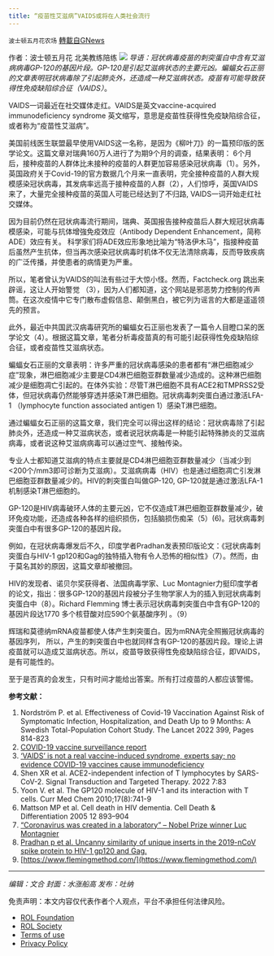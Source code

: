 ```yaml
---
title: “疫苗性艾滋病”VAIDS或将在人类社会流行
---
```

`波士顿五月花农场` [轉載自GNews](https://gnews.org/zh-hans/2202524/)

作者：波士顿五月花 北美教练陪练
![](https://assets.gnews.org/wp-content/uploads/2022/03/35BE6292-949B-49D4-97F4-DE3FA0351C40.jpg)
*导语：冠状病毒疫苗的刺突蛋白中含有艾滋病病毒GP-120的基因片段。GP-120是引起艾滋病状态的主要元凶。蝙蝠女石正丽的文章表明冠状病毒除了引起肺炎外，还造成一种艾滋病状态。疫苗有可能导致获得性免疫缺陷综合征（VAIDS）*。

VAIDS一词最近在社交媒体走红。VAIDS是英文vaccine-acquired immunodeficiency syndrome 英文缩写，意思是疫苗性获得性免疫缺陷综合征，或者称为“疫苗性艾滋病”。

美国前线医生联盟最早使用VAIDS这一名称，是因为《柳叶刀》的一篇预印版的医学论文。这篇文章对瑞典160万人进行了为期9个月的调查，结果表明： 6个月后，接种疫苗的人群体比未接种的疫苗的人群更加容易感染冠状病毒（1）。另外，英国政府关于Covid-19的官方数据几个月来一直表明，完全接种疫苗的人群大规模感染冠状病毒，其发病率远高于接种疫苗的人群（2），人们惊呼，英国VAIDS来了，大量完全接种疫苗的英国人可能已经达到了不归路, VAIDS一词开始走红社交媒体。

因为目前仍然在冠状病毒流行期间，瑞典、英国报告接种疫苗后人群大规冠状病毒模感染，可能与抗体增強免疫效应（Antibody Dependent Enhancement，简称ADE）效应有关。 科学家们将ADE效应形象地比喻为“特洛伊木马”，指接种疫苗后虽然产生抗体，但当再次感染冠状病毒时机体不仅无法清除病毒，反而导致疾病的广泛传播，并使患者的病情更为严重。

所以，笔者曾认为VAIDS的叫法有些过于大惊小怪。然而，Factcheck.org 跳出来辟谣，这让人开始警觉 （3），因为人们都知道，这个网站是邪恶势力控制的传声筒。在这次疫情中它专门散布虚假信息、颠倒黑白，被它列为谣言的大都是遥遥领先的预言。

此外，最近中共国武汉病毒研究所的蝙蝠女石正丽也发表了一篇令人目瞪口呆的医学论文（4）。根据这篇文章，笔者分析毒疫苗真的有可能引起获得性免疫缺陷综合征，或者疫苗性艾滋病状态。

蝙蝠女石正丽的文章表明：许多严重的冠状病毒感染的患者都有“淋巴细胞减少症”现象，淋巴细胞减少主要是CD4淋巴细胞亚群数量减少造成的。这种淋巴细胞减少是细胞凋亡引起的。在体外实验：尽管T淋巴细胞不具有ACE2和TMPRSS2受体，但冠状病毒仍然能够穿透并感染T淋巴细胞。冠状病毒刺突蛋白通过激活LFA-1 （lymphocyte function associated antigen 1）感染T淋巴细胞。

通过蝙蝠女石正丽的这篇文章，我们完全可以得出这样的结论：冠状病毒除了引起肺炎外，还造成一种艾滋病状态，或者说冠状病毒是一种能引起特殊肺炎的艾滋病病毒，或者说这种艾滋病病毒可以通过空气、接触传染。

专业人士都知道艾滋病的特点主要就是CD4淋巴细胞亚群数量减少（当减少到&lt;200个/mm3即可诊断为艾滋病）。艾滋病病毒（HIV）也是通过细胞凋亡引发淋巴细胞亚群数量减少的。HIV的刺突蛋白叫做GP-120, GP-120就是通过激活LFA-1机制感染T淋巴细胞的。

GP-120是HIV病毒破环人体的主要元凶，它不仅造成T淋巴细胞亚群数量减少，破环免疫功能，还造成各种各样的组织损伤，包括脑损伤痴呆（5）(6)。冠状病毒刺突蛋白中有很多GP-120的基因片段。

例如，在冠状病毒爆发后不久，印度学者Pradhan发表预印版论文：《冠状病毒刺突蛋白与HIV-1 gp120和Gag的独特插入物有令人恐怖的相似性》（7）。然而，由于莫名其妙的原因，这篇文章却被撤回。

HIV的发现者、诺贝尔奖获得者、法国病毒学家、Luc Montagnier力挺印度学者的论文，指出：很多GP-120的基因片段被分子生物学家人为的插入到冠状病毒刺突蛋白中（8）。Richard Flemming 博士表示冠状病毒刺突蛋白中含有GP-120的基因片段达1770 多个核苷酸对应590个氨基酸序列 。（9）

辉瑞和莫德纳mRNA疫苗都使人体产生刺突蛋白。因为mRNA完全照搬冠状病毒的基因序列， 所以，产生的刺突蛋白中也就同样含有GP-120的基因片段。理论上讲疫苗就可以造成艾滋病状态。所以，疫苗导致获得性免疫缺陷综合征，即VAIDS，是有可能性的。

至于是否真的会发生，只有时间才能给出答案。所有打过疫苗的人都应该警惕。

**参考文献：**

1. Nordström P. et al. Effectiveness of Covid-19 Vaccination Against Risk of Symptomatic Infection, Hospitalization, and Death Up to 9 Months: A Swedish Total-Population Cohort Study. The Lancet 2022 399, Pages 814-823
2. [COVID-19 vaccine surveillance report](https://assets.publishing.service.gov.uk/government/uploads/system/uploads/attachment_data/file/1052353/Vaccine_surveillance_report_-_week_5.pdf)
3. [‘VAIDS’ is not a real vaccine-induced syndrome, experts say; no evidence COVID-19 vaccines cause immunodeficiency](https://www.reuters.com/article/factcheck-vaids-fakes/fact-check-vaids-is-not-a-real-vaccine-induced-syndrome-experts-say-no-evidence-covid-19-vaccines-cause-immunodeficiency-idUSL1N2UM1C7)
4. Shen XR et al. ACE2-independent infection of T lymphocytes by SARS-CoV-2. Signal Transduction and Targeted Therapy. 2022 7:83
5. Yoon V. et al. The GP120 molecule of HIV-1 and its interaction with T cells. Curr Med Chem 2010;17(8):741-9
6. Mattson MP et al. Cell death in HIV dementia. Cell Death & Differentiation 2005 12 893–904
7. [“Coronavirus was created in a laboratory” – Nobel Prize winner Luc Montagnier](https://www.theyucatantimes.com/2020/04/coronavirus-was-created-in-a-laboratory-nobel-prize-winner-luc-montagnier/)
8. [Pradhan p et al. Uncanny similarity of unique inserts in the 2019-nCoV spike protein to HIV-1 gp120 and Gag.](https://doi.org/10.1101/2020.01.30.927871)
9. [https://www.flemingmethod.com/](https://www.flemingmethod.com/)


* * *

*编辑：文合
封面：水涨船高
发布：吐纳*

 

免责声明：本文内容仅代表作者个人观点，平台不承担任何法律风险。

- [ROL Foundation](https://rolfoundation.org/)
- [ROL Society](https://rolsociety.org/)
- [Terms of use](https://gnews.org/terms-of-use-3/)
- [Privacy Policy](https://gnews.org/privacy-policy/)
